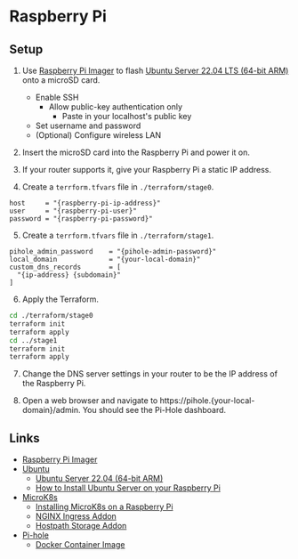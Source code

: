 # Raspberry Pi

## Setup

1. Use [Raspberry Pi Imager](https://github.com/raspberrypi/rpi-imager) to flash [Ubuntu Server 22.04 LTS (64-bit ARM)](https://ubuntu.com/download/server/arm) onto a microSD card.
   
   * Enable SSH
     * Allow public-key authentication only
       * Paste in your localhost's public key
   * Set username and password
   * (Optional) Configure wireless LAN
   
2. Insert the microSD card into the Raspberry Pi and power it on.

3. If your router supports it, give your Raspberry Pi a static IP address.

4. Create a `terrform.tfvars` file in `./terraform/stage0`.

```
host     = "{raspberry-pi-ip-address}"
user     = "{raspberry-pi-user}"
password = "{raspberry-pi-password}"
```

5. Create a `terrform.tfvars` file in `./terraform/stage1`.

```
pihole_admin_password    = "{pihole-admin-password}"
local_domain             = "{your-local-domain}"
custom_dns_records       = [
  "{ip-address} {subdomain}"
]
```

6. Apply the Terraform.

```sh
cd ./terraform/stage0
terraform init
terraform apply
cd ../stage1
terraform init
terraform apply
```

7. Change the DNS server settings in your router to be the IP address of the Raspberry Pi.

8. Open a web browser and navigate to https://pihole.{your-local-domain}/admin. You should see the Pi-Hole dashboard.

## Links

* [Raspberry Pi Imager](https://github.com/raspberrypi/rpi-imager)
* [Ubuntu](https://ubuntu.com/)
  * [Ubuntu Server 22.04 (64-bit ARM)](https://ubuntu.com/download/server/arm)
  * [How to Install Ubuntu Server on your Raspberry Pi](https://ubuntu.com/tutorials/how-to-install-ubuntu-on-your-raspberry-pi)
* [MicroK8s](https://microk8s.io/)
  * [Installing MicroK8s on a Raspberry Pi](https://microk8s.io/docs/install-raspberry-pi)
  * [NGINX Ingress Addon](https://microk8s.io/docs/addon-ingress)
  * [Hostpath Storage Addon](https://microk8s.io/docs/addon-hostpath-storage)
* [Pi-hole](https://pi-hole.net/)
  * [Docker Container Image](https://hub.docker.com/r/pihole/pihole)